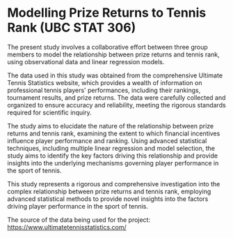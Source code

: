 # Modelling Prize Returns to Tennis Rank (UBC STAT 306)

The present study involves a collaborative effort between three group members to model the relationship between prize returns and tennis rank, using observational data and linear regression models.

The data used in this study was obtained from the comprehensive Ultimate Tennis Statistics website, which provides a wealth of information on professional tennis players' performances, including their rankings, tournament results, and prize returns. The data were carefully collected and organized to ensure accuracy and reliability, meeting the rigorous standards required for scientific inquiry.

The study aims to elucidate the nature of the relationship between prize returns and tennis rank, examining the extent to which financial incentives influence player performance and ranking. Using advanced statistical techniques, including multiple linear regression and model selection, the study aims to identify the key factors driving this relationship and provide insights into the underlying mechanisms governing player performance in the sport of tennis.

This study represents a rigorous and comprehensive investigation into the complex relationship between prize returns and tennis rank, employing advanced statistical methods to provide novel insights into the factors driving player performance in the sport of tennis.

The source of the data being used for the project: https://www.ultimatetennisstatistics.com/
